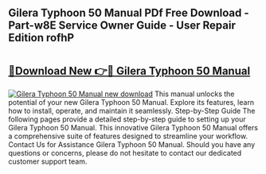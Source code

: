 ## Gilera Typhoon 50 Manual PDf Free Download - Part-w8E Service Owner Guide - User Repair Edition rofhP

# <h2><a href="http://bc76547.oget.top/?id=Gilera+Typhoon+50+Manual">🔗Download New 👉🔴 Gilera Typhoon 50 Manual</a></h2>

[![Gilera Typhoon 50 Manual new download](https://i.imgur.com/5g1atiW.png)](http://bc76547.oget.top/?id=Gilera+Typhoon+50+Manual)
This manual unlocks the potential of your new Gilera Typhoon 50 Manual. Explore its features, learn how to install, operate, and maintain it seamlessly. Step-by-Step Guide The following pages provide a detailed step-by-step guide to setting up your Gilera Typhoon 50 Manual. This innovative Gilera Typhoon 50 Manual offers a comprehensive suite of features designed to streamline your workflow. Contact Us for Assistance Gilera Typhoon 50 Manual. Should you have any questions or concerns, please do not hesitate to contact our dedicated customer support team.
